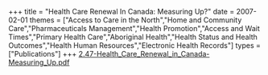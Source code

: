 +++
title = "Health Care Renewal In Canada: Measuring Up?"
date = 2007-02-01
themes = ["Access to Care in the North","Home and Community Care","Pharmaceuticals Management","Health Promotion","Access and Wait Times","Primary Health Care","Aboriginal Health","Health Status and Health Outcomes","Health Human Resources","Electronic Health Records"]
types = ["Publications"]
+++
[2.47-Health_Care_Renewal_in_Canada-Measuring_Up.pdf](/files/2.47-Health_Care_Renewal_in_Canada-Measuring_Up.pdf)
